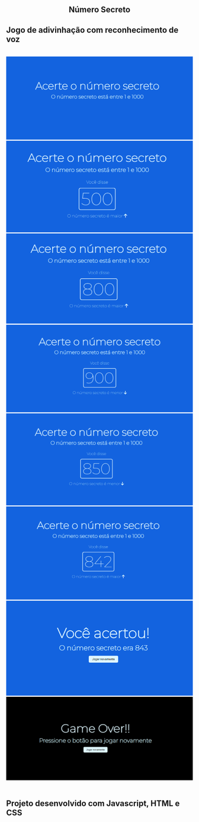 ## <center>Número Secreto<br>

<h2>Jogo de adivinhação com reconhecimento de voz</h2><br>

<img src="img/tela-1.png">
<img src="img/tela-2.png">
<img src="img/tela-3.png">
<img src="img/tela-4.png">
<img src="img/tela-5.png">
<img src="img/tela-8.png">
<img src="img/tela-9.png">
<img src="img/tela-10.png">
<br>
<br>
<h2>Projeto desenvolvido com Javascript, HTML e CSS</h2>
